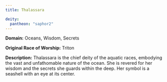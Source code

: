 ```yaml
---
title: Thalassara

deity: 
  pantheon: "saphor2"
---
```


**Domain:** Oceans, Wisdom, Secrets

**Original Race of Worship:** Triton

**Description:** Thalassara is the chief deity of the aquatic races, embodying the vast and unfathomable nature of the ocean. She is revered for her wisdom and the secrets she guards within the deep. Her symbol is a seashell with an eye at its center.

<!--more-->

